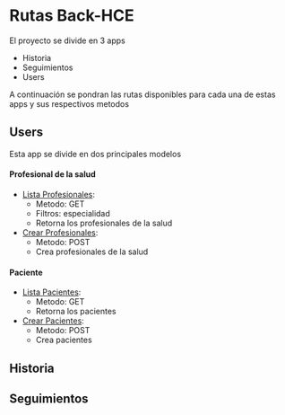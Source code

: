 # Rutas Back-HCE

El proyecto se divide en 3 apps

- Historia
- Seguimientos
- Users

A continuación se pondran las rutas disponibles para cada una de estas apps y sus respectivos metodos

## Users

Esta app se divide en dos principales modelos

#### Profesional de la salud

- [Lista Profesionales](http://127.0.0.1:8000/users/profesional/):
  - Metodo: GET
  - Filtros: especialidad
  - Retorna los profesionales de la salud
- [Crear Profesionales](http://127.0.0.1:8000/users/profesional/create):
  - Metodo: POST
  - Crea profesionales de la salud

#### Paciente

- [Lista Pacientes](http://127.0.0.1:8000/users/paciente/):
  - Metodo: GET
  - Retorna los pacientes
- [Crear Pacientes](http://127.0.0.1:8000/users/paciente/create):
  - Metodo: POST
  - Crea pacientes

## Historia

## Seguimientos
